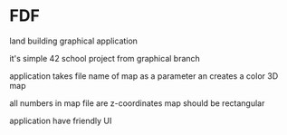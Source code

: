 # FDF
land building graphical application

it's simple 42 school project from graphical branch

application takes file name of map as a parameter
an creates a color 3D map

all numbers in map file are z-coordinates
map should be rectangular

application have friendly UI
